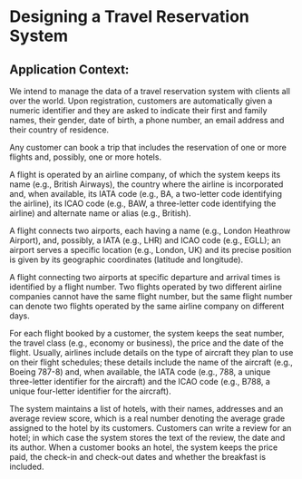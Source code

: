 # Designing a Travel Reservation System

## Application Context: 

We intend to manage the data of a travel reservation system with clients all over the world. Upon registration, customers are automatically given a numeric identifier and they are asked to indicate their first and family names, their gender, date of birth, a phone number, an email address and their country of residence.

Any customer can book a trip that includes the reservation of one or more flights and, possibly, one or more hotels.

A flight is operated by an airline company, of which the system keeps its name (e.g., British Airways), the country where the airline is incorporated and, when available, its IATA code (e.g., BA, a two-letter code identifying the airline), its ICAO code (e.g., BAW, a three-letter code identifying the airline) and alternate name or alias (e.g., British).

A flight connects two airports, each having a name (e.g., London Heathrow Airport), and, possibly, a IATA (e.g., LHR) and ICAO code (e.g., EGLL); an airport serves a specific location (e.g., London, UK) and its precise position is given by its geographic coordinates (latitude and longitude).

A flight connecting two airports at specific departure and arrival times is identified by a flight number. Two flights operated by two different airline companies cannot have the same flight number, but the same flight number can denote two flights operated by the same airline company on different days.

For each flight booked by a customer, the system keeps the seat number, the travel class (e.g., economy or business), the price and the date of the flight. Usually, airlines include details on the type of aircraft they plan to use on their flight schedules; these details include the name of the aircraft (e.g., Boeing 787-8) and, when available, the IATA code (e.g., 788, a unique three-letter identifier for the aircraft) and the ICAO code (e.g., B788, a unique four-letter identifier for the aircraft).

The system maintains a list of hotels, with their names, addresses and an average review score, which is a real number denoting the average grade assigned to the hotel by its customers. Customers can write a review for an hotel; in which case the system stores the text of the review, the date and its author. When a customer books an hotel, the system keeps the price paid, the check-in and check-out dates and whether the breakfast is included.
